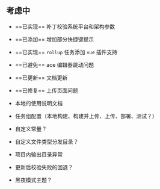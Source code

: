 ## 考虑中

* ==已实现== 补丁校验系统平台和架构参数
* ==已添加== 增加部分快捷键提示
* ==已实现== `rollup` 任务添加 `vue` 插件支持
* ==已避免== ace 编辑器跳动问题

* ==已更新== 文档更新
* ==已修复== 上传页面问题
* 本地的使用说明文档
* 任务组配置（本地构建、构建并上传、上传、部署、测试？）
* 自定义常量？
* 自定义文件类型分发目录？
* 项目内输出目录异常

* 更新后校验失败的回退？
* 黑夜模式主题？
